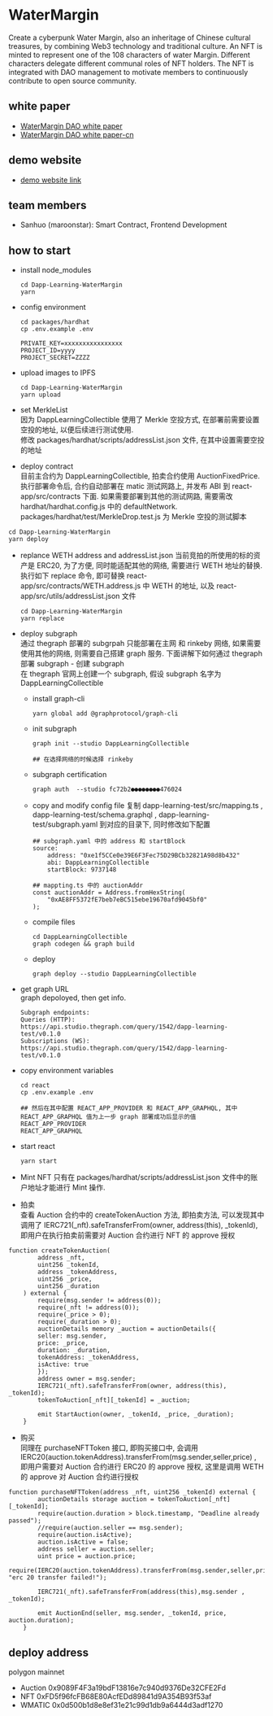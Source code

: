 # WaterMargin

Create a cyberpunk Water Margin, also an inheritage of Chinese cultural treasures, by combining Web3 technology and traditional culture. An NFT is minted to represent one of the 108 characters of water Margin. Different characters delegate different communal roles of NFT holders. The NFT is integrated with DAO management to motivate members to continuously contribute to open source community.

## white paper

- [WaterMargin DAO white paper](./whitepaper/WaterMargin-DAO-white-paper.pdf)
- [WaterMargin DAO white paper-cn](./whitepaper/WaterMargin-DAO-white-paper-cn.pdf)

## demo website

- [demo website link](http://81.69.8.95/)

## team members

- Sanhuo (maroonstar): Smart Contract, Frontend Development

## how to start

- install node_modules

  ```shell
  cd Dapp-Learning-WaterMargin
  yarn
  ```

- config environment

  ```shell
  cd packages/hardhat
  cp .env.example .env

  PRIVATE_KEY=xxxxxxxxxxxxxxxx
  PROJECT_ID=yyyy
  PROJECT_SECRET=ZZZZ
  ```

- upload images to IPFS

  ```shell
  cd Dapp-Learning-WaterMargin
  yarn upload
  ```

- set MerkleList  
  因为 DappLearningCollectible 使用了 Merkle 空投方式, 在部署前需要设置空投的地址, 以便后续进行测试使用.  
  修改 packages/hardhat/scripts/addressList.json 文件, 在其中设置需要空投的地址

- deploy contract  
  目前主合约为 DappLearningCollectible, 拍卖合约使用 AuctionFixedPrice.  
  执行部署命令后, 合约自动部署在 matic 测试网路上, 并发布 ABI 到 react-app/src/contracts 下面. 如果需要部署到其他的测试网路, 需要需改 hardhat/hardhat.config.js 中的 defaultNetwork. packages/hardhat/test/MerkleDrop.test.js 为 Merkle 空投的测试脚本

```shell
cd Dapp-Learning-WaterMargin
yarn deploy
```

- replance WETH address and addressList.json
  当前竞拍的所使用的标的资产是 ERC20, 为了方便, 同时能适配其他的网络, 需要进行 WETH 地址的替换.  
  执行如下 replace 命令, 即可替换 react-app/src/contracts/WETH.address.js 中 WETH 的地址, 以及 react-app/src/utils/addressList.json 文件

  ```shell
  cd Dapp-Learning-WaterMargin
  yarn replace
  ```

- deploy subgraph  
  通过 thegraph 部署的 subgrpah 只能部署在主网 和 rinkeby 网络, 如果需要使用其他的网络, 则需要自己搭建 graph 服务. 下面讲解下如何通过 thegraph 部署 subgraph - 创建 subgraph  
   在 thegraph 官网上创建一个 subgraph, 假设 subgraph 名字为 DappLearningCollectible

  - install graph-cli

    ```shell
    yarn global add @graphprotocol/graph-cli
    ```

  - init subgraph

    ```shell
    graph init --studio DappLearningCollectible

    ## 在选择网络的时候选择 rinkeby
    ```

  - subgraph certification

    ```shell
    graph auth  --studio fc72b2●●●●●●●●476024
    ```

  - copy and modify config file
    复制 dapp-learning-test/src/mapping.ts , dapp-learning-test/schema.graphql , dapp-learning-test/subgraph.yaml 到对应的目录下, 同时修改如下配置

    ```shell
    ## subgraph.yaml 中的 address 和 startBlock
    source:
        address: "0xe1f5CCe0e39E6F3Fec75D29BCb32821A98d8b432"
        abi: DappLearningCollectible
        startBlock: 9737148

    ## mappting.ts 中的 auctionAddr
    const auctionAddr = Address.fromHexString(
        "0xAE8FF5372fE7beb7eBC515ebe19670afd9045bf0"
    );
    ```

  - compile files

    ```shell
    cd DappLearningCollectible
    graph codegen && graph build
    ```

  - deploy

    ```shell
    graph deploy --studio DappLearningCollectible
    ```

- get graph URL  
  graph depoloyed, then get info.

  ```shell
  Subgraph endpoints:
  Queries (HTTP):     https://api.studio.thegraph.com/query/1542/dapp-learning-test/v0.1.0
  Subscriptions (WS): https://api.studio.thegraph.com/query/1542/dapp-learning-test/v0.1.0
  ```

- copy environment variables

  ```shell
  cd react
  cp .env.example .env

  ## 然后在其中配置 REACT_APP_PROVIDER 和 REACT_APP_GRAPHQL, 其中 REACT_APP_GRAPHQL 值为上一步 graph 部署成功后显示的值
  REACT_APP_PROVIDER
  REACT_APP_GRAPHQL
  ```

- start react

  ```
  yarn start
  ```

- Mint NFT
  只有在 packages/hardhat/scripts/addressList.json 文件中的账户地址才能进行 Mint 操作.

- 拍卖  
  查看 Auction 合约中的 createTokenAuction 方法, 即拍卖方法, 可以发现其中调用了 IERC721(\_nft).safeTransferFrom(owner, address(this), \_tokenId), 即用户在执行拍卖前需要对 Auction 合约进行 NFT 的 approve 授权

```
function createTokenAuction(
        address _nft,
        uint256 _tokenId,
        address _tokenAddress,
        uint256 _price,
        uint256 _duration
    ) external {
        require(msg.sender != address(0));
        require(_nft != address(0));
        require(_price > 0);
        require(_duration > 0);
        auctionDetails memory _auction = auctionDetails({
        seller: msg.sender,
        price: _price,
        duration: _duration,
        tokenAddress: _tokenAddress,
        isActive: true
        });
        address owner = msg.sender;
        IERC721(_nft).safeTransferFrom(owner, address(this), _tokenId);
        tokenToAuction[_nft][_tokenId] = _auction;

        emit StartAuction(owner, _tokenId, _price, _duration);
    }
```

- 购买  
  同理在 purchaseNFTToken 接口, 即购买接口中, 会调用 IERC20(auction.tokenAddress).transferFrom(msg.sender,seller,price) , 即用户需要对 Auction 合约进行 ERC20 的 approve 授权, 这里是调用 WETH 的 approve 对 Auction 合约进行授权

```
function purchaseNFTToken(address _nft, uint256 _tokenId) external {
        auctionDetails storage auction = tokenToAuction[_nft][_tokenId];
        require(auction.duration > block.timestamp, "Deadline already passed");
        //require(auction.seller == msg.sender);
        require(auction.isActive);
        auction.isActive = false;
        address seller = auction.seller;
        uint price = auction.price;
        require(IERC20(auction.tokenAddress).transferFrom(msg.sender,seller,price), "erc 20 transfer failed!");

        IERC721(_nft).safeTransferFrom(address(this),msg.sender , _tokenId);

        emit AuctionEnd(seller, msg.sender, _tokenId, price, auction.duration);
    }
```

## deploy address

polygon mainnet

- Auction 0x9089F4F3a19bdF13816e7c940d9376De32CFE2Fd
- NFT 0xFD5f96fcFB68E80AcfEDd89841d9A354B93f53af
- WMATIC 0x0d500b1d8e8ef31e21c99d1db9a6444d3adf1270
